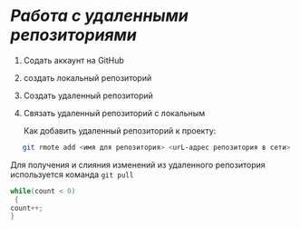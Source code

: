 # ***Работа с удаленными репозиториями***
 1. Содать аккаунт на GitHub
 2. создать локальный репозиторий 
 3. Создать удаленный репозиторий
 4. Связать удаленный репозиторий с локальным

    Как добавить удаленный репозиторий к проекту: 
 ```Bash
    git rmote add <имя для репозитория> <urL-адрес репозитория в сети>
```
Для получения и слияния изменений из удаленного репозитория используется команда `git pull`

```C#
while(count < 0)
 {
count++;
}
```